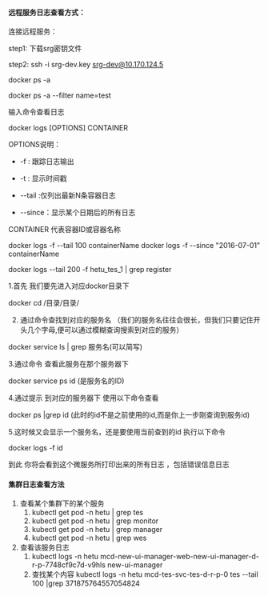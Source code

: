 #### 远程服务日志查看方式：



连接远程服务：

step1: 下载srg密钥文件

step2: ssh -i srg-dev.key srg-dev@10.170.124.5



docker ps -a 

docker ps -a --filter name=test

输入命令查看日志

docker logs [OPTIONS] CONTAINER

OPTIONS说明：

- -f : 跟踪日志输出

- -t : 显示时间戳

- --tail :仅列出最新N条容器日志

- --since：显示某个日期后的所有日志

CONTAINER  代表容器ID或容器名称  

docker logs -f --tail 100 containerName
docker logs -f --since "2016-07-01" containerName

docker logs --tail 200 -f hetu_tes_1 | grep register



1.首先 我们要先进入对应docker目录下

docker cd /目录/目录/



2. 通过命令查找到对应的服务名  （我们的服务名往往会很长，但我们只要记住开头几个字母,便可以通过模糊查询搜索到对应的服务）

docker service ls | grep 服务名(可以简写)



3.通过命令 查看此服务在那个服务器下

docker service ps id (是服务名的ID)



4.通过提示 到对应的服务器下 使用以下命令查看

docker ps |grep id (此时的id不是之前使用的id,而是你上一步刚查询到服务id)



5.这时候又会显示一个服务名，还是要使用当前查到的id 执行以下命令

 docker logs -f id



到此 你将会看到这个微服务所打印出来的所有日志 ，包括错误信息日志







#### 集群日志查看方法

1. 查看某个集群下的某个服务
   1. kubectl  get  pod  -n  hetu | grep tes
   2. kubectl  get pod -n hetu | grep monitor
   3. kubectl get pod -n hetu | grep manager
   4. kubectl get pod -n hetu | grep wes
2. 查看该服务日志
   1. kubectl logs -n hetu mcd-new-ui-manager-web-new-ui-manager-d-r-p-7748cf9c7d-v9hls   new-ui-manager 
   2. 查找某个内容 kubectl logs -n hetu mcd-tes-svc-tes-d-r-p-0 tes --tail 100 |grep 371875764557054824





